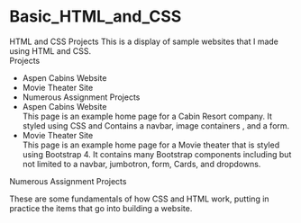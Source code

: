 # Basic_HTML_and_CSS
HTML and CSS Projects
	This is a display of sample websites that I made using HTML and CSS.<br>
Projects
* Aspen Cabins Website
* Movie Theater Site
* Numerous Assignment Projects
* Aspen Cabins Website<br>
This page is an example home page for a Cabin Resort company. It styled using CSS and 
Contains a navbar, image containers , and a form.
* Movie Theater Site<br>
This page is an example home page for a Movie theater that is styled using Bootstrap 4.
It contains many Bootstrap components including but not limited to a navbar, jumbotron, form,
Cards, and dropdowns.

Numerous Assignment Projects

These are some fundamentals of how CSS and HTML work, putting in practice the items that go into building a website.
